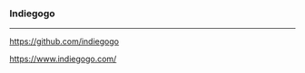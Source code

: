 ### Indiegogo
---
https://github.com/indiegogo

https://www.indiegogo.com/


```
```

```
```

```
```


